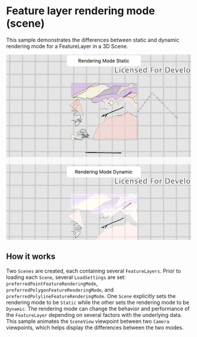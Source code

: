 # Feature layer rendering mode (scene)

This sample demonstrates the differences between static and dynamic
rendering mode for a FeatureLayer in a 3D Scene.

![](screenshot.png)

## How it works

Two `Scenes` are created, each containing several `FeatureLayers`. Prior
to loading each `Scene`, several `LoadSettings` are set:
`preferredPointFeatureRenderingMode`,
`preferredPolygonFeatureRenderingMode`, and
`preferredPolylineFeatureRenderingMode`. One `Scene` explicitly sets the
rendering mode to be `Static` while the other sets the rendering mode to
be `Dynamic`. The rendering mode can change the behavior and performance
of the `FeatureLayer` depending on several factors with the underlying
data. This sample animates the `SceneView` viewpoint between two
`Camera` viewpoints, which helps display the differences between the two
modes.
